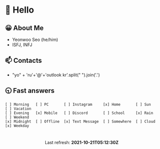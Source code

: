 # 👋 Hello

## 😀 About Me
- Yeonwoo Seo (he/him)
- ISFJ, INFJ

## 📫 Contacts
<ul>
  <li>
    "yo" + 'ru'+'@'+'outlook kr'.split(" ").join('.')
  </li>
</ul>

## 🕤 Fast answers
```
[ ] Morning   [ ] PC       [ ] Instagram     [x] Home       [ ] Sun    [ ] Vacation
[ ] Evening   [x] Mobile   [ ] Discord       [ ] School     [x] Rain   [ ] Weekend
[x] Midnight  [ ] Offline  [x] Text Message  [ ] Somewhere  [ ] Cloud  [x] Weekday
```

# 
<p align="center">
  Last refresh: 
  <b>2021-10-21T05:12:30Z</b>
</p>
